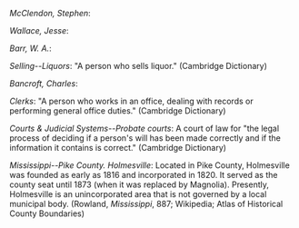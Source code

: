 *McClendon, Stephen*: 

*Wallace, Jesse*: 

*Barr, W. A.*: 

*Selling--Liquors*: "A person who sells liquor." (Cambridge Dictionary)

*Bancroft, Charles*: 

*Clerks*: "A person who works in an office, dealing with records or performing general office duties." (Cambridge Dictionary)

*Courts & Judicial Systems--Probate courts*: A court of law for "the legal process of deciding if a person's will has been made correctly and if the information it contains is correct." (Cambridge Dictionary)

*Mississippi--Pike County. Holmesville*: Located in Pike County, Holmesville was founded as early as 1816 and incorporated in 1820. It served as the county seat until 1873 (when it was replaced by Magnolia). Presently, Holmesville is an unincorporated area that is not governed by a local municipal body. (Rowland, <i>Mississippi</i>, 887; Wikipedia; Atlas of Historical County Boundaries)

